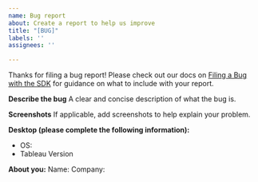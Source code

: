 ```yaml
---
name: Bug report
about: Create a report to help us improve
title: "[BUG]"
labels: ''
assignees: ''

---
```

Thanks for filing a bug report! Please check out our docs on [Filing a Bug with the SDK](https://tableau.github.io/connector-plugin-sdk/docs/bug-artifacts) for guidance on what to include with your report. 

**Describe the bug**
A clear and concise description of what the bug is.

**Screenshots**
If applicable, add screenshots to help explain your problem.

**Desktop (please complete the following information):**
 - OS:
 - Tableau Version

**About you:**
 Name:
 Company:

